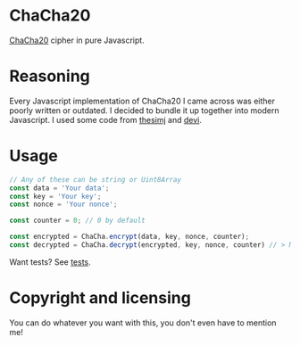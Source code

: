 # ChaCha20

[ChaCha20](https://datatracker.ietf.org/doc/html/draft-nir-cfrg-chacha20-poly1305-05) cipher in pure Javascript.

# Reasoning

Every Javascript implementation of ChaCha20 I came across was either poorly written or outdated. I decided to bundle it up together into modern Javascript. I used some code from [thesimj](https://github.com/thesimj/js-chacha20) and [devi](https://github.com/devi/chacha20poly1305).

# Usage

```js
// Any of these can be string or Uint8Array
const data = 'Your data';
const key = 'Your key';
const nonce = 'Your nonce';

const counter = 0; // 0 by default

const encrypted = ChaCha.encrypt(data, key, nonce, counter);
const decrypted = ChaCha.decrypt(encrypted, key, nonce, counter) // > My data
```

Want tests? See [tests](https://github.com/seirdotexe/chacha20/tree/main/test).

# Copyright and licensing

You can do whatever you want with this, you don't even have to mention me!
